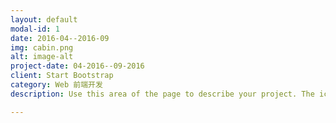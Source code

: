 ```yaml
---
layout: default
modal-id: 1
date: 2016-04--2016-09
img: cabin.png
alt: image-alt
project-date: 04-2016--09-2016 
client: Start Bootstrap
category: Web 前端开发
description: Use this area of the page to describe your project. The icon above is part of a free icon set by <a href="https://sellfy.com/p/8Q9P/jV3VZ/">Flat Icons</a>. On their website, you can download their free set with 16 icons, or you can purchase the entire set with 146 icons for only $12!

---
```

